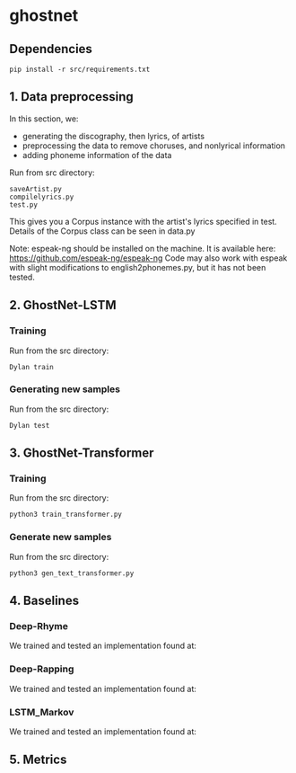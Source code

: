 # ghostnet
## Dependencies



```
pip install -r src/requirements.txt
```

   
## 1. Data preprocessing
In this section, we: 
- generating the discography, then lyrics, of artists 
- preprocessing the data to remove choruses, and nonlyrical information
- adding phoneme information of the data

Run from src directory:
```
saveArtist.py
compilelyrics.py
test.py
```

This gives you a Corpus instance with the artist's lyrics specified in test.
Details of the Corpus class can be seen in data.py

Note: espeak-ng should be installed on the machine. It is available here: https://github.com/espeak-ng/espeak-ng
Code may also work with espeak with slight modifications to english2phonemes.py, but it has not been tested.

## 2. GhostNet-LSTM
### Training
Run from the src directory: 
```
Dylan train
```

### Generating new samples
Run from the src directory: 
```
Dylan test
```


## 3. GhostNet-Transformer
### Training  
Run from the src directory: 
```
python3 train_transformer.py
```

### Generate new samples
Run from the src directory: 
```
python3 gen_text_transformer.py
```

## 4. Baselines
### Deep-Rhyme
We trained and tested an implementation found at: 



### Deep-Rapping
We trained and tested an implementation found at:



### LSTM_Markov
We trained and tested an implementation found at:




## 5. Metrics
###

###

###

###



